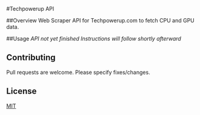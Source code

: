 #Techpowerup API

##Overview
Web Scraper API for Techpowerup.com to fetch CPU and GPU data.

##Usage
*API not yet finished*
*Instructions will follow shortly afterward*



## Contributing
Pull requests are welcome. Please specify fixes/changes.  

## License
[MIT](https://choosealicense.com/licenses/mit/)
